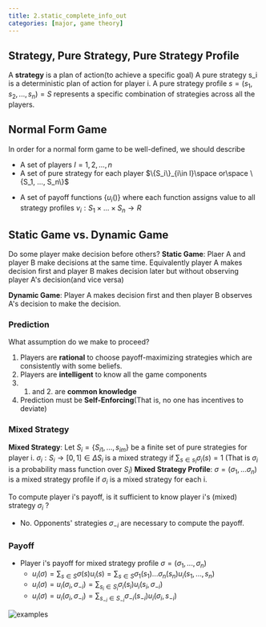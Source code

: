 ```yaml
---
title: 2.static_complete_info_out
categories: [major, game theory]
---
```


## Strategy, Pure Strategy, Pure Strategy Profile

A **strategy** is a plan of action(to achieve a specific goal)
A pure strategy s_i is a deterministic plan of action for player i.
A pure strategy profile $s = (s_1, s_2, ... , s_n) = S$ represents a specific combination of strategies across all the players.

## Normal Form Game

In order for a normal form game to be well-defined, we should describe

* A set of players $I = {1, 2, ..., n}$ 
* A set of pure strategy for each player $\{S_i\}_{i\in I}\space or\space \{S_1, ..., S_n\}$ 
- A set of payoff functions $\{u_i()\}$ where each function assigns value to all strategy profiles
	$v_i: S_1 \times ... \times S_n \rightarrow R$ 

 ## Static Game vs. Dynamic Game
 
 Do some player make decision before others?
 **Static Game**: Plaer A and player B make decisions at the same time. Equivalently player A makes decision first and player B makes decision later but without observing player A's decision(and vice versa)

 **Dynamic Game**: Player A makes decision first and then player B observes A's decision to make the decision.

### Prediction
What assumption do we make to proceed?
1. Players are **rational** to choose payoff-maximizing strategies which are consistently with some beliefs.
2. Players are **intelligent** to know all the game components
3. 1. and 2. are **common knowledge**
4. Prediction must be **Self-Enforcing**(That is, no one has incentives to deviate)

### Mixed Strategy
**Mixed Strategy**: 
Let $S_i=\{S_{i1},...,s_{im}\}$ be a finite set of pure strategies for player i.
$\sigma_i:S_i\rightarrow[0,1]\in\Delta S_i$ is a mixed strategy if $\sum_{s\in s_I}\sigma_i(s)=1$ (That is $\sigma_i$ is a probability mass function over $S_i$)
**Mixed Strategy Profile**:
$\sigma=(\sigma_1, ...\sigma_n)$ is a mixed strategy profile if $\sigma_i$ is a mixed strategy for each i.

To compute player i's payoff, is it sufficient to know player i's (mixed) strategy $\sigma_i$ ?
* No. Opponents' strategies $\sigma_{-i}$ are necessary to compute the payoff.

### Payoff
- Player i's payoff for mixed strategy profile $\sigma=(\sigma_1,...,\sigma_n)$ 
	- $u_i(\sigma)=\sum_{s\in S}\sigma(s)u_i(s)=\sum_{s\in S}\sigma_1(s_1)...\sigma_n(s_n)u_i(s_1,...,s_n)$
	- $u_i(\sigma)=u_i(\sigma_i, \sigma_{-i})=\sum_{s_{i}\in S_i}\sigma_i(s_i)u_i(s_i,\sigma_{-i})$
	- $u_i(\sigma)=u_i(\sigma_i,\sigma_{-i})=\sum_{s_{-i}\in S_{-i}}\sigma_{-i}(s_{-i})u_i(\sigma_i,s_{-i})$

 ![examples](/_posts/game-theory/examples)
 
